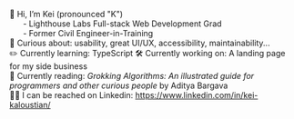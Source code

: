 👋 Hi, I’m Kei (pronounced "K")  
      - Lighthouse Labs Full-stack Web Development Grad  
      - Former Civil Engineer-in-Training  
🔎 Curious about: usability, great UI/UX, accessibility, maintainability...   
✏️ Currently learning: TypeScript 
🛠️ Currently working on: A landing page for my side business  
📖 Currently reading: _Grokking Algorithms: An illustrated guide for programmers and other curious people_ by Aditya Bargava  
👨‍💼 I can be reached on Linkedin: https://www.linkedin.com/in/kei-kaloustian/
